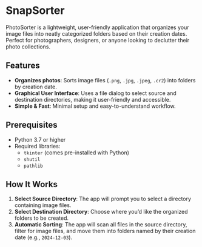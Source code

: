 # SnapSorter
PhotoSorter is a lightweight, user-friendly application that organizes your image files into neatly categorized folders based on their creation dates. Perfect for photographers, designers, or anyone looking to declutter their photo collections.

## Features
- **Organizes photos**: Sorts image files (`.png`, `.jpg`, `.jpeg`, `.cr2`) into folders by creation date.
- **Graphical User Interface**: Uses a file dialog to select source and destination directories, making it user-friendly and accessible.
- **Simple & Fast**: Minimal setup and easy-to-understand workflow.

## Prerequisites
- Python 3.7 or higher
- Required libraries:
  - `tkinter` (comes pre-installed with Python)
  - `shutil`
  - `pathlib`

## How It Works
1. **Select Source Directory**: The app will prompt you to select a directory containing image files.
2. **Select Destination Directory**: Choose where you’d like the organized folders to be created.
3. **Automatic Sorting**: The app will scan all files in the source directory, filter for image files, and move them into folders named by their creation date (e.g., `2024-12-03`).
